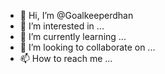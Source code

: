 - 👋 Hi, I’m @Goalkeeperdhan
- 👀 I’m interested in ...
- 🌱 I’m currently learning ...
- 💞️ I’m looking to collaborate on ...
- 📫 How to reach me ...

<!---
Goalkeeperdhan/Goalkeeperdhan is a ✨ special ✨ repository because its `README.md` (this file) appears on your GitHub profile.
You can click the Preview link to take a look at your changes.
--->
